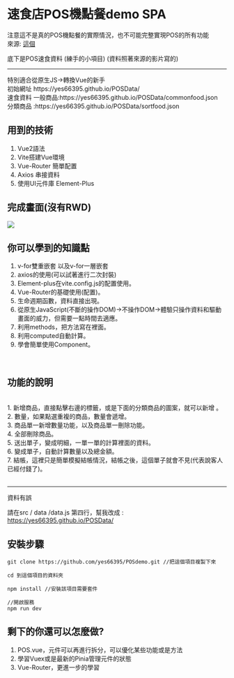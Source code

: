 # 速食店POS機點餐demo SPA
注意這不是真的POS機點餐的實際情況，也不可能完整實現POS的所有功能
<br/>來源: <a href="https://www.bilibili.com/video/BV1Zb411T775/?spm_id_from=333.999.0.0">這個</a>

底下是POS速食資料 (練手的小項目) (資料照著來源的影片寫的)
<br/>
<hr/>
特別適合從原生JS->轉換Vue的新手
<br/>
初始網址 https://yes66395.github.io/POSData/
<br/>
速食資料
一般商品:https://yes66395.github.io/POSData/commonfood.json  <br/>
分類商品 :https://yes66395.github.io/POSData/sortfood.json

## 用到的技術

1. Vue2語法 
2. Vite搭建Vue環境
3. Vue-Router 簡單配置
4. Axios 串接資料
5. 使用UI元件庫 Element-Plus

## 完成畫面(沒有RWD)

<img src="https://github.com/yes66395/testjson/blob/main/Untitled.png?raw=true" />



##  你可以學到的知識點


1. v-for雙重嵌套 以及v-for一層嵌套
2. axios的使用(可以試著進行二次封裝)
3. Element-plus在vite.config.js的配置使用。
4. Vue-Router的基礎使用(配置)。
5. 生命週期函數，資料直接出現。
6. 從原生JavaScript(不斷的操作DOM)->不操作DOM->體驗只操作資料和驅動畫面的威力，但需要一點時間去適應。
7. 利用methods，把方法寫在裡面。
8. 利用computed自動計算。
9. 學會簡單使用Component。

<br/>

## 功能的說明

<br/>
1. 新增商品，直接點擊右邊的標籤，或是下面的分類商品的圖案，就可以新增 。 <br/>
2. 數量，如果點選重複的商品，數量會遞增。 <br/>
3. 商品單一新增數量功能，以及商品單一刪除功能。 <br/>
4. 全部刪除商品。 <br/>
5. 送出單子，變成明細，一單一單的計算裡面的資料。 <br/>
6. 變成單子，自動計算數量以及總金額。 <br/>
7. 結帳，這裡只是簡單模擬結帳情況，結帳之後，這個單子就會不見(代表說客人已經付錢了)。 <br/>

<br/>
<hr>

資料有誤 

請在src / data /data.js 第四行，幫我改成 : https://yes66395.github.io/POSData/


## 安裝步驟
```
git clone https://github.com/yes66395/POSdemo.git //把這個項目複製下來

cd 到這個項目的資料夾 

npm install //安裝該項目需要套件

//開啟服務
npm run dev 

```

## 剩下的你還可以怎麼做?
1. POS.vue，元件可以再進行拆分，可以優化某些功能或是方法
2. 學習Vuex或是最新的Pinia管理元件的狀態
3. Vue-Router，更進一步的學習




